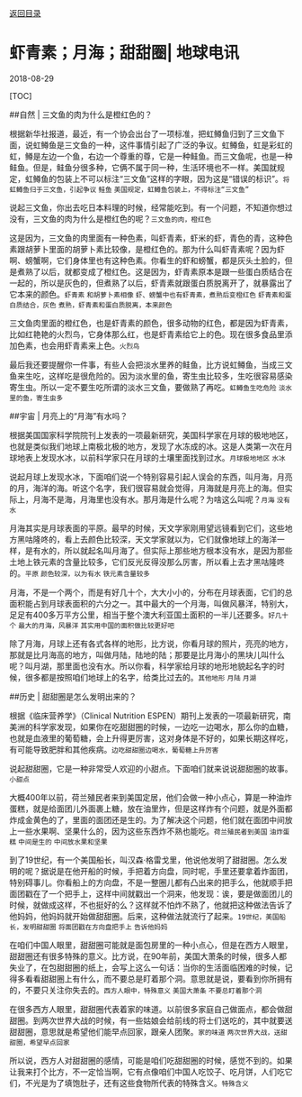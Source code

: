[返回目录](../index.html)

# 虾青素；月海；甜甜圈| 地球电讯

2018-08-29

[TOC]

##自然 | 三文鱼的肉为什么是橙红色的？

根据新华社报道，最近，有一个协会出台了一项标准，把虹鳟鱼归到了三文鱼下面，说虹鳟鱼是三文鱼的一种，这件事情引起了广泛的争议。虹鳟鱼，虹是彩虹的虹，鳟是左边一个鱼，右边一个尊重的尊，它是一种鲑鱼。而三文鱼呢，也是一种鲑鱼。但是，鲑鱼分很多种，它俩不属于同一种，生活环境也不一样。美国就规定，虹鳟鱼的包装上不可以标注“三文鱼”这样的字眼，因为这是“错误的标识”。`将虹鳟鱼归于三文鱼，引起争议` `鲑鱼` `美国规定，虹鳟鱼包装上，不得标注“三文鱼”`

说起三文鱼，你出去吃日本料理的时候，经常能吃到。有一个问题，不知道你想过没有，三文鱼的肉为什么是橙红色的呢？`三文鱼的肉，橙红色`

这是因为，三文鱼的肉里面有一种色素，叫虾青素，虾米的虾，青色的青，这种色素跟胡萝卜里面的胡萝卜素比较像，是橙红色的。那为什么叫虾青素呢？因为虾啊、螃蟹啊，它们身体里也有这种色素。你看生的虾和螃蟹，都是灰头土脸的，但是煮熟了以后，就都变成了橙红色。这是因为，虾青素原本是跟一些蛋白质结合在一起的，所以是灰色的，但煮熟了以后，虾青素就跟蛋白质脱离开了，就暴露出了它本来的颜色。`虾青素` `和胡萝卜素相像` `虾、螃蟹中也有虾青素，煮熟后变橙红色` `虾青素和蛋白质结合，灰色` `煮熟，虾青素和蛋白质脱离，本来颜色`

三文鱼肉里面的橙红色，也是虾青素的颜色，很多动物的红色，都是因为虾青素，比如红艳艳的火烈鸟，它身体那么红，也是虾青素给它上的色。现在很多食品里添加色素，也会用虾青素来上色。`火烈鸟`

最后我还要提醒你一件事，有些人会把淡水里养的鲑鱼，比方说虹鳟鱼，当成三文鱼来生吃，这样吃是很危险的。因为淡水里的鱼，寄生虫比较多，生吃很容易感染寄生虫。所以一定不要生吃所谓的淡水三文鱼，要做熟了再吃。`虹鳟鱼生吃危险` `淡水里的鱼，寄生虫多`

##宇宙 | 月亮上的“月海”有水吗？

根据美国国家科学院院刊上发表的一项最新研究，美国科学家在月球的极地地区，也就是类似我们地球上南极北极的地方，发现了水冻成的冰。这是人类第一次在月球地表上发现水冰，以前科学家只在月球的土壤里面找到过水。`月球极地地区` `水冰`

说起月球上发现水冰，下面咱们说一个特别容易引起人误会的东西，叫月海，月亮的月，海洋的海。听这个名字，我们很容易就会觉得，月海就是月亮上的海。但实际上，月海不是海，月海里也没有水。那月海是什么呢？为啥这么叫呢？`月海` `没有水`

月海其实是月球表面的平原。最早的时候，天文学家刚用望远镜看到它们，这些地方黑咕隆咚的，看上去颜色比较深，天文学家就以为，它们就像地球上的海洋一样，是有水的，所以就起名叫月海了。但实际上那些地方根本没有水，是因为那些土地上铁元素的含量比较多，它们反光反得没那么厉害，所以看上去才黑咕隆咚的。`平原` `颜色较深，以为有水` `铁元素含量较多`

月海，不是一个两个，而是有好几十个，大大小小的，分布在月球表面，它们的总面积能占到月球表面积的六分之一。其中最大的一个月海，叫做风暴洋，特别大，足足有400多万平方公里，相当于整个澳大利亚国土面积的一半儿还要多。`好几十个` `最大的月海，风暴洋` `其实用中国的面积做比较更好吧`

除了月海，月球上还有各式各样的地形，比方说，你看月球的照片，亮亮的地方，那就是比月海高的地方，叫做月陆，陆地的陆；那要是比月海小的黑块儿叫什么呢？叫月湖，那里面也没有水。所以你看，科学家给月球的地形地貌起名字的时候，很多都是按照咱们地球上的名字，给类比过去的。`其他地形` `月陆` `月湖`

##历史 | 甜甜圈是怎么发明出来的？

根据《临床营养学》（Clinical Nutrition ESPEN）期刊上发表的一项最新研究，南美洲的科学家发现，如果你在吃甜甜圈的时候，一边吃一边喝水，那么你的血糖，也就是血液里的葡萄糖，会上升得更厉害，这对身体是不好的，如果长期这样吃，有可能导致肥胖和其他疾病。`边吃甜甜圈边喝水，葡萄糖上升厉害`

说起甜甜圈，它是一种非常受人欢迎的小甜点。下面咱们就来说说甜甜圈的故事。`小甜点`

大概400年以前，荷兰殖民者来到美国定居，他们会做一种小点心，算是一种油炸蛋糕，就是给面团儿外面裹上糖，放在油里炸，但是这样炸有个问题，就是外面都炸成金黄色的了，里面的面团还是生的。为了解决这个问题，他们就在面团中间放上一些水果啊、坚果什么的，因为这些东西炸不熟也能吃。`荷兰殖民者到美国` `油炸蛋糕` `中间是生的` `中间放水果和坚果`

到了19世纪，有一个美国船长，叫汉森·格雷戈里，他说他发明了甜甜圈。怎么发明的呢？据说是在他开船的时候，手把着方向盘，同时呢，手里还要拿着炸面团，特别碍事儿。你看船上的方向盘，不是一整圈儿都有凸出来的把手么，他就顺手把面团戳在了一个把手上，这样中间就戳出一个洞来，他发现：诶，要是做面团儿的时候，就做成这样，不也挺好的么？这样就不怕炸不熟了，他就把这种做法告诉了他妈妈，他妈妈就开始做甜甜圈。后来，这种做法就流行了起来。`19世纪，美国船长，发明甜甜圈` `将面团戳在方向盘把手上` `告诉他妈妈`

在咱们中国人眼里，甜甜圈可能就是面包房里的一种小点心，但是在西方人眼里，甜甜圈还有很多特殊的意义。比方说，在90年前，美国大萧条的时候，很多人都失业了，在包甜甜圈的纸上，会写上这么一句话：当你的生活面临困难的时候，记得多看看甜甜圈上有什么，而不要总是盯着那个洞。意思就是说，要看到你所拥有的，不要只关注你失去的。`西方人眼中，特殊意义` `美国大萧条` `不要总盯着那个洞`

在很多西方人眼里，甜甜圈代表着家的味道。以前很多家庭自己做面点，都会做甜甜圈。到两次世界大战的时候，有一些姑娘会给前线的将士们送吃的，其中就要送甜甜圈，意思就是希望他们能早点回家，跟亲人团聚。`家的味道` `两次世界大战，送甜甜圈，希望早点回家`

所以说，西方人对甜甜圈的感情，可能是咱们吃甜甜圈的时候，感觉不到的。如果让我来打个比方，不一定恰当啊，它有点像咱们中国人吃饺子、吃月饼，人们吃它们，不光是为了填饱肚子，还有这些食物所代表的特殊含义。`特殊含义`